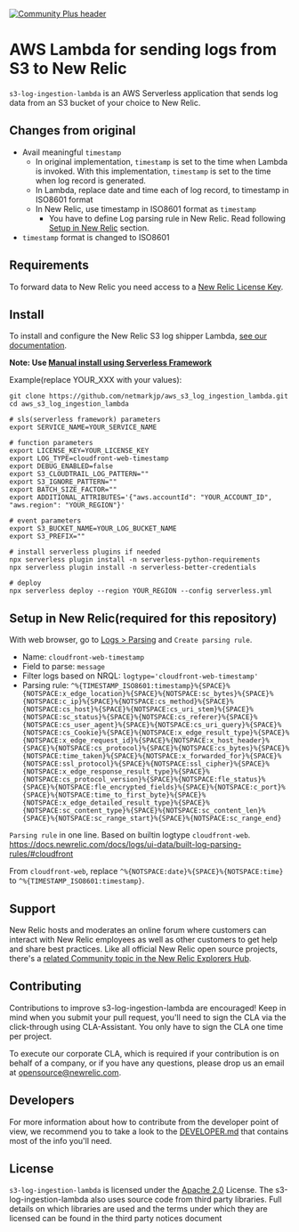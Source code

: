 [![Community Plus header](https://github.com/newrelic/opensource-website/raw/master/src/images/categories/Community_Plus.png)](https://opensource.newrelic.com/oss-category/#community-plus)

# AWS Lambda for sending logs from S3 to New Relic

`s3-log-ingestion-lambda` is an AWS Serverless application that sends log data from an S3 bucket of your choice to New Relic.

## Changes from original

- Avail meaningful `timestamp`
    - In original implementation, `timestamp` is set to the time when Lambda is invoked. With this implementation, `timestamp` is set to the time when log record is generated.
    - In Lambda, replace date and time each of log record, to timestamp in ISO8601 format
    - In New Relic, use timestamp in ISO8601 format as `timestamp`
        - You have to define Log parsing rule in New Relic. Read following [Setup in New Relic](#setup-in-new-relicrequired-for-this-repository) section.
- `timestamp` format is changed to ISO8601

## Requirements

To forward data to New Relic you need access to a [New Relic License Key](https://docs.newrelic.com/docs/accounts/install-new-relic/account-setup/license-key).

## Install

To install and configure the New Relic S3 log shipper Lambda, [see our documentation](https://docs.newrelic.com/docs/logs/enable-new-relic-logs/1-enable-logs/aws-lambda-sending-logs-s3).

**Note: Use [Manual install using Serverless Framework](https://docs.newrelic.com/docs/logs/forward-logs/aws-lambda-sending-logs-s3/#serverless-install)**

Example(replace YOUR_XXX with your values):

```shell
git clone https://github.com/netmarkjp/aws_s3_log_ingestion_lambda.git
cd aws_s3_log_ingestion_lambda

# sls(serverless framework) parameters
export SERVICE_NAME=YOUR_SERVICE_NAME

# function parameters
export LICENSE_KEY=YOUR_LICENSE_KEY
export LOG_TYPE=cloudfront-web-timestamp
export DEBUG_ENABLED=false
export S3_CLOUDTRAIL_LOG_PATTERN=""
export S3_IGNORE_PATTERN=""
export BATCH_SIZE_FACTOR=""
export ADDITIONAL_ATTRIBUTES='{"aws.accountId": "YOUR_ACCOUNT_ID", "aws.region": "YOUR_REGION"}'

# event parameters
export S3_BUCKET_NAME=YOUR_LOG_BUCKET_NAME
export S3_PREFIX=""

# install serverless plugins if needed
npx serverless plugin install -n serverless-python-requirements
npx serverless plugin install -n serverless-better-credentials

# deploy
npx serverless deploy --region YOUR_REGION --config serverless.yml
```

## Setup in New Relic(required for this repository)

With web browser, go to [Logs > Parsing](https://one.newrelic.com/logger/log-parsing) and `Create parsing rule`.

- Name: `cloudfront-web-timestamp`
- Field to parse: `message`
- Filter logs based on NRQL: `logtype='cloudfront-web-timestamp'`
- Parsing rule: ```^%{TIMESTAMP_ISO8601:timestamp}%{SPACE}%{NOTSPACE:x_edge_location}%{SPACE}%{NOTSPACE:sc_bytes}%{SPACE}%{NOTSPACE:c_ip}%{SPACE}%{NOTSPACE:cs_method}%{SPACE}%{NOTSPACE:cs_host}%{SPACE}%{NOTSPACE:cs_uri_stem}%{SPACE}%{NOTSPACE:sc_status}%{SPACE}%{NOTSPACE:cs_referer}%{SPACE}%{NOTSPACE:cs_user_agent}%{SPACE}%{NOTSPACE:cs_uri_query}%{SPACE}%{NOTSPACE:cs_Cookie}%{SPACE}%{NOTSPACE:x_edge_result_type}%{SPACE}%{NOTSPACE:x_edge_request_id}%{SPACE}%{NOTSPACE:x_host_header}%{SPACE}%{NOTSPACE:cs_protocol}%{SPACE}%{NOTSPACE:cs_bytes}%{SPACE}%{NOTSPACE:time_taken}%{SPACE}%{NOTSPACE:x_forwarded_for}%{SPACE}%{NOTSPACE:ssl_protocol}%{SPACE}%{NOTSPACE:ssl_cipher}%{SPACE}%{NOTSPACE:x_edge_response_result_type}%{SPACE}%{NOTSPACE:cs_protocol_version}%{SPACE}%{NOTSPACE:fle_status}%{SPACE}%{NOTSPACE:fle_encrypted_fields}%{SPACE}%{NOTSPACE:c_port}%{SPACE}%{NOTSPACE:time_to_first_byte}%{SPACE}%{NOTSPACE:x_edge_detailed_result_type}%{SPACE}%{NOTSPACE:sc_content_type}%{SPACE}%{NOTSPACE:sc_content_len}%{SPACE}%{NOTSPACE:sc_range_start}%{SPACE}%{NOTSPACE:sc_range_end}```

`Parsing rule` in one line.
Based on builtin logtype `cloudfront-web`.
https://docs.newrelic.com/docs/logs/ui-data/built-log-parsing-rules/#cloudfront

From `cloudfront-web`, replace `^%{NOTSPACE:date}%{SPACE}%{NOTSPACE:time}` to `^%{TIMESTAMP_ISO8601:timestamp}`.

## Support

New Relic hosts and moderates an online forum where customers can interact with New Relic employees as well as other customers to get help and share best practices. Like all official New Relic open source projects, there's a [related Community topic in the New Relic Explorers Hub](https://discuss.newrelic.com/t/aws-s3-log-ingestion-lambda/104986).

## Contributing

Contributions to improve s3-log-ingestion-lambda are encouraged! Keep in mind when you submit your pull request, you'll need to sign the CLA via the click-through using CLA-Assistant. You only have to sign the CLA one time per project.

To execute our corporate CLA, which is required if your contribution is on behalf of a company, or if you have any questions, please drop us an email at opensource@newrelic.com.

## Developers

For more information about how to contribute from the developer point of view,
we recommend you to take a look to the [DEVELOPER.md](./DEVELOPER.md) that 
contains most of the info you'll need.

## License
`s3-log-ingestion-lambda` is licensed under the [Apache 2.0](http://apache.org/licenses/LICENSE-2.0.txt) License. The s3-log-ingestion-lambda also uses source code from third party libraries. Full details on which libraries are used and the terms under which they are licensed can be found in the third party notices document